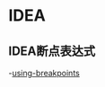 # IDEA

## IDEA断点表达式

-[using-breakpoints](https://www.jetbrains.com/help/idea/using-breakpoints.html)